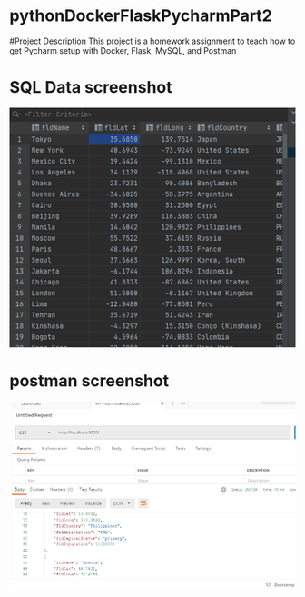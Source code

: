 # pythonDockerFlaskPycharmPart2

#Project Description
This project is a homework assignment to teach how to get Pycharm setup with Docker, Flask, MySQL, and Postman

# SQL Data screenshot
![pycharm data Query](screenshots/QueryData.png)
# postman screenshot
![postman request query](screenshots/postman.png)